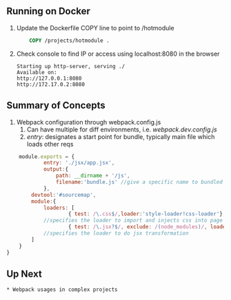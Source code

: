 ## Running on Docker
1. Update the Dockerfile COPY line to point to /hotmodule
	```Dockerfile
		COPY /projects/hotmodule .
	```
2. Check console to find IP or access using localhost:8080 in the browser
	```console
	Starting up http-server, serving ./
	Available on:
	http://127.0.0.1:8080
	http://172.17.0.2:8080
	
## Summary of Concepts

1. Webpack configuration through webpack.config.js 
   1. Can have multiple for diff environments, i.e. *webpack.dev.config.js*
   1. *entry*: designates a start point for bundle, typically main file which loads other reqs

```javascript
	module.exports = {
    		entry: './jsx/app.jsx',
    		output:{
        		path: __dirname + '/js',
		        filename:'bundle.js' //give a specific name to bundled js
    		},
    	devtool:'#sourcemap',
    	module:{
        	loaders: [
            		{ test: /\.css$/,loader:'style-loader!css-loader'},
			//specifies the loader to import and injects css into page from js
            		{ test: /\.jsx?$/, exclude: /(node_modules)/, loaders:['babel-loader']}
			//specifies the loader to do jsx transformation
        ]
    }
}
```

## Up Next 
    * Webpack usages in complex projects
